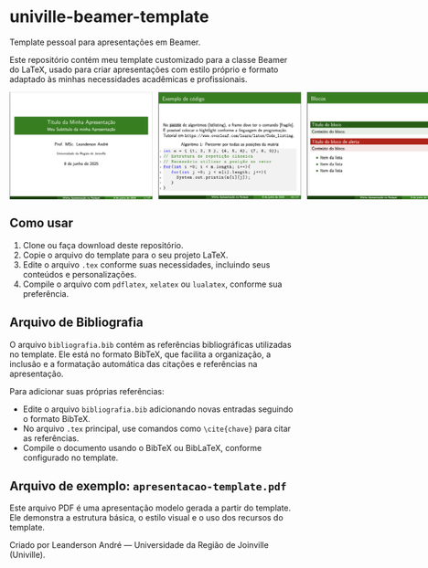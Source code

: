 # univille-beamer-template

Template pessoal para apresentações em Beamer.

Este repositório contém meu template customizado para a classe Beamer do LaTeX, usado para criar apresentações com estilo próprio e formato adaptado às minhas necessidades acadêmicas e profissionais.

<div style="display: flex; gap: 10px;">
  <img src="capa.png" alt="Capa da apresentação" width="250" />
  <img src="algoritmos.png" alt="Algoritmo" width="250" />
  <img src="blocos.png" alt="Algoritmo" width="250" />
  <img src="referencias.png" alt="Algoritmo" width="250" />
</div>


## Como usar

1. Clone ou faça download deste repositório.
2. Copie o arquivo do template para o seu projeto LaTeX.
3. Edite o arquivo `.tex` conforme suas necessidades, incluindo seus conteúdos e personalizações.
4. Compile o arquivo com `pdflatex`, `xelatex` ou `lualatex`, conforme sua preferência.

## Arquivo de Bibliografia

O arquivo `bibliografia.bib` contém as referências bibliográficas utilizadas no template. Ele está no formato BibTeX, que facilita a organização, a inclusão e a formatação automática das citações e referências na apresentação.

Para adicionar suas próprias referências:
- Edite o arquivo `bibliografia.bib` adicionando novas entradas seguindo o formato BibTeX.
- No arquivo `.tex` principal, use comandos como `\cite{chave}` para citar as referências.
- Compile o documento usando o BibTeX ou BibLaTeX, conforme configurado no template.

## Arquivo de exemplo: `apresentacao-template.pdf`

Este arquivo PDF é uma apresentação modelo gerada a partir do template. Ele demonstra a estrutura básica, o estilo visual e o uso dos recursos do template.




Criado por Leanderson André — Universidade da Região de Joinville (Univille).

